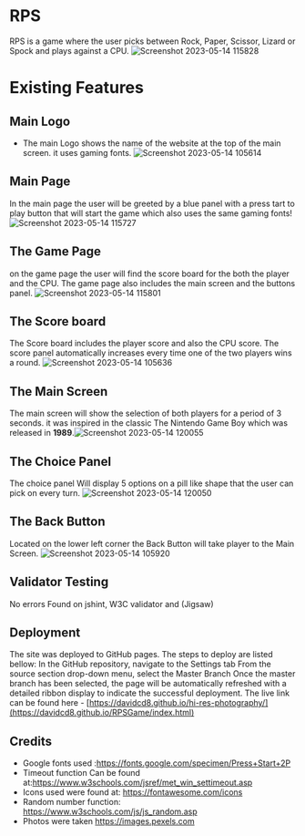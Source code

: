 # RPS
RPS is a game where the user picks between Rock, Paper, Scissor, Lizard or Spock and plays against a CPU. 
 ![Screenshot 2023-05-14 115828](https://github.com/DavidcD8/RPSGame/assets/91196677/f3881cd4-a98c-4b0e-8d70-892e2871ea43)



# Existing Features
## Main Logo

-  The main Logo shows the name of the website at the top of the main screen. it uses gaming fonts.
![Screenshot 2023-05-14 105614](https://github.com/DavidcD8/RPSGame/assets/91196677/417653b6-81e1-48f9-9cb9-9785f134bf11)


## Main Page
In the main page the user will be greeted by a blue panel with a  press tart to play button that will start the game which also uses the same gaming fonts! 
![Screenshot 2023-05-14 115727](https://github.com/DavidcD8/RPSGame/assets/91196677/e5c40fa1-e51d-48ab-9e5a-c7fc7cb54e20)


## The Game Page
on the game page the user will find the score board for the both the player and the CPU. The game page also includes the main screen and the buttons panel.
 ![Screenshot 2023-05-14 115801](https://github.com/DavidcD8/RPSGame/assets/91196677/6baf35c5-f5b4-4bf8-8054-013a1a03cd15)


## The Score board
The Score board includes the player score and also the CPU score. The score panel automatically increases every time one of the two players wins a round.
![Screenshot 2023-05-14 105636](https://github.com/DavidcD8/RPSGame/assets/91196677/885a8d78-351e-422c-899b-9ebce5e0355f)


## The Main Screen
The main screen will show the selection of both players for a period of 3 seconds. it was inspired in the classic The Nintendo Game Boy which was released in **1989**.![Screenshot 2023-05-14 120055](https://github.com/DavidcD8/RPSGame/assets/91196677/49a7e023-302e-4120-b541-10617e27e67d)

 

## The Choice Panel 
The choice panel Will display 5 options on a pill like shape that the user can pick on every turn. 
 ![Screenshot 2023-05-14 120050](https://github.com/DavidcD8/RPSGame/assets/91196677/01c0e8cf-5f07-4372-9889-c11e31ee7386)


## The Back Button
Located on the lower left corner the Back Button will take player to the Main Screen.
![Screenshot 2023-05-14 105920](https://github.com/DavidcD8/RPSGame/assets/91196677/85c0f05e-7e4e-40b8-9980-f4c7c9c5bf76)

## Validator Testing
No errors Found on jshint,  W3C validator and (Jigsaw) 

## Deployment
The site was deployed to GitHub pages. The steps to deploy are listed bellow: In the GitHub repository, navigate to the Settings tab From the source section drop-down menu, select the Master Branch Once the master branch has been selected, the page will be automatically refreshed with a detailed ribbon display to indicate the successful deployment. The live link can be found here - [https://davidcd8.github.io/hi-res-photography/](https://davidcd8.github.io/RPSGame/index.html)

## Credits
- Google fonts used :https://fonts.google.com/specimen/Press+Start+2P
- Timeout function Can be found at:https://www.w3schools.com/jsref/met_win_settimeout.asp
- Icons used were found at: https://fontawesome.com/icons
- Random number function: https://www.w3schools.com/js/js_random.asp
- Photos were taken https://images.pexels.com
